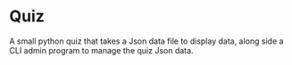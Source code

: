 # Quiz
 A small python quiz that takes a Json data file to display data, along side a CLI admin program to manage the quiz Json data.
